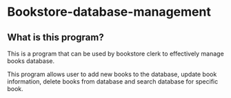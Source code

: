 # Bookstore-database-management

## What is this program?

This is a program that can be used by bookstore clerk to effectively manage books database.

This program allows user to add new books to the database, update book information, delete books from database and search database for specific book.
